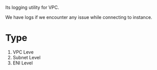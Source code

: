 Its logging utility for VPC.

We have logs if we encounter any issue while connecting to instance.

# Type
1. VPC Leve
2. Subnet Level
3. ENI Level